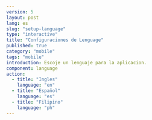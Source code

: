 ```yaml
---
version: 5
layout: post
lang: es
slug: "setup-language"
type: "interactive"
title: "Configuraciones de Lenguage"
published: true
category: "mobile"
tags: "mobile"
introduction: Escoje un lenguaje para la aplicacion.
component: language
action:
  - title: "Ingles"
    language: "en"
  - title: "Español"
    language: "es"
  - title: "Filipino"
    language: "ph"
---
```

